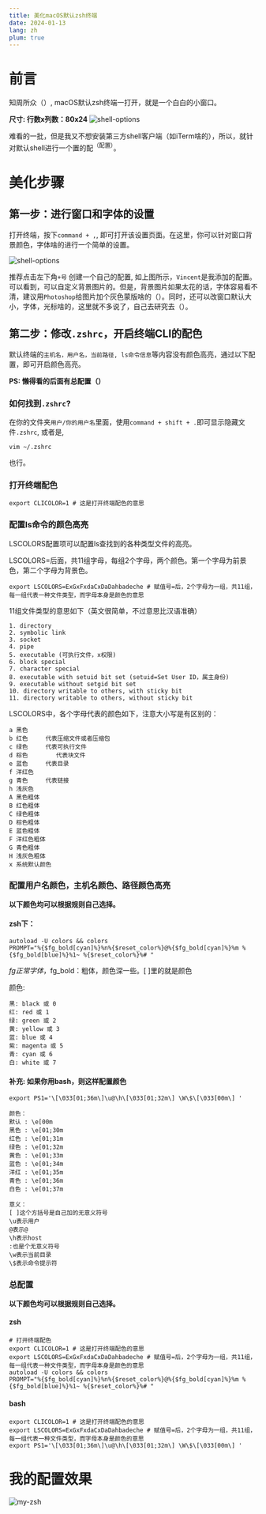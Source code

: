 ```yaml
---
title: 美化macOS默认zsh终端
date: 2024-01-13
lang: zh
plum: true
---
```


# 前言

知周所众（）, macOS默认zsh终端一打开，就是一个白白的小窗口。

**尺寸: 行数x列数：80x24**
![shell-options](/images/posts/macos-zsh/default-zsh.png)

难看的一批，但是我又不想安装第三方shell客户端（如iTerm啥的），所以，就针对默认shell进行一个置的配<sup>（配置）</sup>。

# 美化步骤

## 第一步：进行窗口和字体的设置

打开终端，按下`command + ,`, 即可打开该设置页面。在这里，你可以针对窗口背景颜色，字体啥的进行一个简单的设置。

![shell-options](/images/posts/macos-zsh/shell-options.png)

推荐点击左下角`+号` 创建一个自己的配置, 如上图所示，`Vincent`是我添加的配置。 可以看到，可以自定义背景图片的。但是，背景图片如果太花的话，字体容易看不清，建议用`Photoshop`给图片加个灰色蒙版啥的（）。同时，还可以改窗口默认大小，字体，光标啥的，这里就不多说了，自己去研究去（）。

## 第二步：修改`.zshrc`，开启终端CLI的配色

默认终端的`主机名，用户名，当前路径, ls命令信息`等内容没有颜色高亮，通过以下配置，即可开启颜色高亮。

**PS: 懒得看的后面有总配置（）**

### 如何找到`.zshrc`?

在你的文件夹`用户/你的用户名`里面，使用`command + shift + .`即可显示隐藏文件`.zshrc`, 或者是,

```shell
vim ~/.zshrc
```

也行。

### 打开终端配色

```shell
export CLICOLOR=1 # 这是打开终端配色的意思
```

### 配置ls命令的颜色高亮

LSCOLORS配置项可以配置ls查找到的各种类型文件的高亮。

LSCOLORS=后面，共11组字母，每组2个字母，两个颜色。第一个字母为前景色，第二个字母为背景色。

```shell
export LSCOLORS=ExGxFxdaCxDaDahbadeche # 赋值号=后，2个字母为一组，共11组，每一组代表一种文件类型，而字母本身是颜色的意思
```

11组文件类型的意思如下（英文很简单，不过意思比汉语准确）

```
1. directory
2. symbolic link
3. socket
4. pipe
5. executable (可执行文件，x权限)
6. block special
7. character special
8. executable with setuid bit set (setuid=Set User ID，属主身份)
9. executable without setgid bit set
10. directory writable to others, with sticky bit
11. directory writable to others, without sticky bit
```

LSCOLORS中，各个字母代表的颜色如下，注意大小写是有区别的：

```
a 黑色
b 红色 	 代表压缩文件或者压缩包
c 绿色	 代表可执行文件
d 棕色        代表块文件
e 蓝色 	 代表目录
f 洋红色
g 青色 	 代表链接
h 浅灰色
A 黑色粗体
B 红色粗体
C 绿色粗体
D 棕色粗体
E 蓝色粗体
F 洋红色粗体
G 青色粗体
H 浅灰色粗体
x 系统默认颜色
```

### 配置用户名颜色，主机名颜色、路径颜色高亮

**以下颜色均可以根据规则自己选择。**

#### zsh下：

```shell
autoload -U colors && colors
PROMPT="%{$fg_bold[cyan]%}%n%{$reset_color%}@%{$fg_bold[cyan]%}%m %{$fg_bold[blue]%}%1~ %{$reset_color%}%# "
```

$fg正常字体，$fg_bold：粗体，颜色深一些。[ ]里的就是颜色

颜色:

```
黑: black 或 0
红: red 或 1
绿: green 或 2
⻩: yellow 或 3
蓝: blue 或 4
紫: magenta 或 5
⻘: cyan 或 6
白: white 或 7
```

#### 补充: 如果你用bash，则这样配置颜色

```shell
export PS1='\[\033[01;36m\]\u@\h\[\033[01;32m\] \W\$\[\033[00m\] '
```

```
颜色：
默认 : \e[00m
黑色 : \e[01;30m
红色 : \e[01;31m
绿色 : \e[01;32m
黄色 : \e[01;33m
蓝色 : \e[01;34m
洋红 : \e[01;35m
青色 : \e[01;36m
白色 : \e[01;37m

意义：
[ ]这个方括号是自己加的无意义符号
\u表示用户
@表示@
\h表示host
:也是个无意义符号
\w表示当前目录
\$表示命令提示符
```

### 总配置

**以下颜色均可以根据规则自己选择。**

#### zsh

```shell
# 打开终端配色
export CLICOLOR=1 # 这是打开终端配色的意思
export LSCOLORS=ExGxFxdaCxDaDahbadeche # 赋值号=后，2个字母为一组，共11组，每一组代表一种文件类型，而字母本身是颜色的意思
autoload -U colors && colors
PROMPT="%{$fg_bold[cyan]%}%n%{$reset_color%}@%{$fg_bold[cyan]%}%m %{$fg_bold[blue]%}%1~ %{$reset_color%}%# "
```

#### bash

```shell
export CLICOLOR=1 # 这是打开终端配色的意思
export LSCOLORS=ExGxFxdaCxDaDahbadeche # 赋值号=后，2个字母为一组，共11组，每一组代表一种文件类型，而字母本身是颜色的意思
export PS1='\[\033[01;36m\]\u@\h\[\033[01;32m\] \W\$\[\033[00m\] '
```

# 我的配置效果

![my-zsh](/images/posts/macos-zsh/my-zsh.png)
